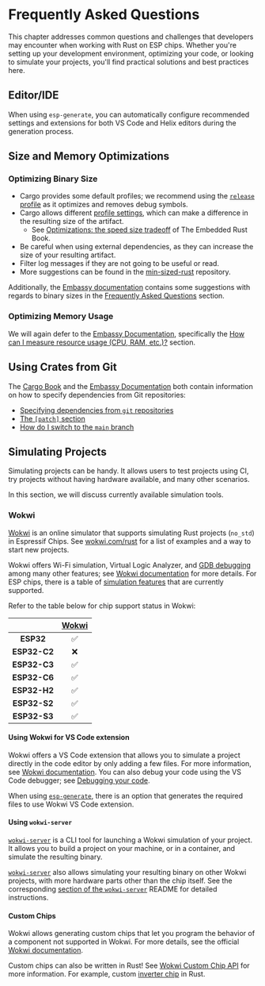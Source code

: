 # Frequently Asked Questions

This chapter addresses common questions and challenges that developers may encounter when working with Rust on ESP chips. Whether you're setting up your development environment, optimizing your code, or looking to simulate your projects, you'll find practical solutions and best practices here.

## Editor/IDE

When using `esp-generate`, you can automatically configure recommended settings and extensions for both VS Code and Helix editors during the generation process.

## Size and Memory Optimizations

### Optimizing Binary Size

- Cargo provides some default profiles; we recommend using the [`release` profile][release-profile] as it optimizes and removes debug symbols.
- Cargo allows different [profile settings][profile-settings-cargo], which can make a difference in the resulting size of the artifact.
  - See [Optimizations: the speed size tradeoff][embedded-book-tradeoffs] of The Embedded Rust Book.
- Be careful when using external dependencies, as they can increase the size of your resulting artifact.
- Filter log messages if they are not going to be useful or read.
- More suggestions can be found in the [min-sized-rust][min-sized-rust] repository.

Additionally, the [Embassy documentation][embassy-documentation] contains some suggestions with regards to binary sizes in the [Frequently Asked Questions][frequently-asked-questions] section.

[embedded-book-tradeoffs]: https://docs.rust-embedded.org/book/unsorted/speed-vs-size.html
[release-profile]: https://doc.rust-lang.org/cargo/reference/profiles.html#release
[profile-settings-cargo]: https://doc.rust-lang.org/cargo/reference/profiles.html#profile-settings
[min-sized-rust]: https://github.com/johnthagen/min-sized-rust
[embassy-documentation]: https://embassy.dev/book
[frequently-asked-questions]: https://embassy.dev/book/#_frequently_asked_questions

### Optimizing Memory Usage

We will again defer to the [Embassy Documentation][embassy-documentation], specifically the [How can I measure resource usage (CPU, RAM, etc.)?][measure-resources] section.

[measure-resources]: https://embassy.dev/book/#_how_can_i_measure_resource_usage_cpu_ram_etc

## Using Crates from Git

The [Cargo Book][cargo-book] and the [Embassy Documentation][embassy-documentation] both contain information on how to specify dependencies from Git repositories:

- [Specifying dependencies from `git` repositories][dependencies-from-git]
- [The `[patch]` section][patch-section]
- [How do I switch to the `main` branch][switch-to-main-branch]

[cargo-book]: https://doc.rust-lang.org/cargo/
[dependencies-from-git]: https://doc.rust-lang.org/cargo/reference/specifying-dependencies.html#specifying-dependencies-from-git-repositories
[patch-section]: https://doc.rust-lang.org/cargo/reference/overriding-dependencies.html#the-patch-section
[switch-to-main-branch]: https://embassy.dev/book/#_how_do_i_switch_to_the_main_branch

## Simulating Projects

Simulating projects can be handy. It allows users to test projects using CI, try projects without having hardware available, and many other scenarios.

In this section, we will discuss currently available simulation tools.

### Wokwi

[Wokwi][wokwi] is an online simulator that supports simulating Rust projects (`no_std`) in Espressif Chips.
See [wokwi.com/rust][wokwi-rust] for a list of examples and a way to start new projects.

Wokwi offers Wi-Fi simulation, Virtual Logic Analyzer, and [GDB debugging][gdb-debugging] among many other features; see
[Wokwi documentation][wokwi-documentation] for more details. For ESP chips, there is a table of [simulation features][wokwi-simulation-features] that are currently supported.

Refer to the table below for chip support status in Wokwi:

|              | **[Wokwi][wokwi-simulation-features]** |
| :----------: | :------------------------------------: |
|  **ESP32**   |                   ✅                   |
| **ESP32-C2** |                   ❌                   |
| **ESP32-C3** |                   ✅                   |
| **ESP32-C6** |                   ✅                   |
| **ESP32-H2** |                   ✅                   |
| **ESP32-S2** |                   ✅                   |
| **ESP32-S3** |                   ✅                   |

[wokwi]: https://wokwi.com/
[wokwi-rust]: https://wokwi.com/rust
[gdb-debugging]: https://docs.wokwi.com/gdb-debugging
[wokwi-documentation]: https://docs.wokwi.com/
[wokwi-simulation-features]: https://docs.wokwi.com/guides/esp32#simulation-features

#### Using Wokwi for VS Code extension

Wokwi offers a VS Code extension that allows you to simulate a project directly in the code editor by only adding a few files.
For more information, see [Wokwi documentation][wokwi-vscode].
You can also debug your code using the VS Code debugger; see [Debugging your code][wokwi-debugging].

When using [`esp-generate`][esp-generate], there is an option that generates the required files to use Wokwi VS Code extension.

[wokwi-vscode]: https://docs.wokwi.com/vscode/getting-started
[wokwi-debugging]: https://docs.wokwi.com/vscode/debugging
[esp-generate]: ./getting-started/tooling/esp-generate.md

#### Using `wokwi-server`

[`wokwi-server`][wokwi-server] is a CLI tool for launching a Wokwi simulation of your project. It allows you
to build a project on your machine, or in a container, and simulate the resulting binary.

[`wokwi-server`][wokwi-server] also allows simulating your resulting binary on other Wokwi projects, with more hardware parts other than the chip itself. See the corresponding [section of the `wokwi-server`][wokwi-server-custom] README for detailed instructions.

[wokwi-server]: https://github.com/MabezDev/wokwi-server
[wokwi-server-custom]: https://github.com/MabezDev/wokwi-server#simulating-your-binary-on-a-custom-wokwi-project

#### Custom Chips

Wokwi allows generating custom chips that let you program the behavior of a component not supported in Wokwi. For more details, see the official [Wokwi documentation][wokwi-custom-chip].

Custom chips can also be written in Rust! See [Wokwi Custom Chip API][rust-chip-api] for more information. For example, custom [inverter chip][custom-chip-example] in Rust.

[wokwi-custom-chip]: https://docs.wokwi.com/chips-api/getting-started
[rust-chip-api]: https://github.com/wokwi/wokwi_chip_ll
[custom-chip-example]: https://github.com/wokwi/rust_chip_inverter
